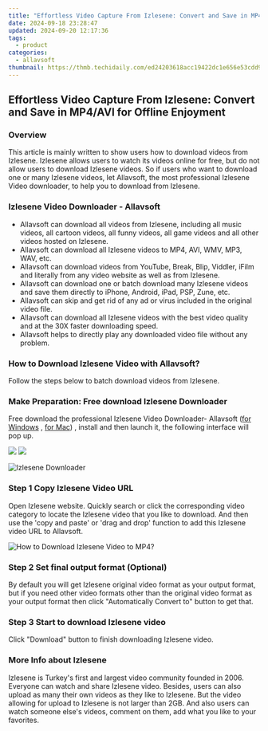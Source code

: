 ```yaml
---
title: "Effortless Video Capture From Izlesene: Convert and Save in MP4/AVI for Offline Enjoyment"
date: 2024-09-18 23:28:47
updated: 2024-09-20 12:17:36
tags:
  - product
categories:
  - allavsoft
thumbnail: https://thmb.techidaily.com/ed24203618acc19422dc1e656e53cdd94b542178679b34754816329310d98db4.jpg
---
```


## Effortless Video Capture From Izlesene: Convert and Save in MP4/AVI for Offline Enjoyment

### Overview

This article is mainly written to show users how to download videos from Izlesene. Izlesene allows users to watch its videos online for free, but do not allow users to download Izlesene videos. So if users who want to download one or many Izlesene videos, let Allavsoft, the most professional Izlesene Video downloader, to help you to download from Izlesene.

### Izlesene Video Downloader - Allavsoft

* Allavsoft can download all videos from Izlesene, including all music videos, all cartoon videos, all funny videos, all game videos and all other videos hosted on Izlesene.
* Allavsoft can download all Izlesene videos to MP4, AVI, WMV, MP3, WAV, etc.
* Allavsoft can download videos from YouTube, Break, Blip, Viddler, iFilm and literally from any video website as well as from Izlesene.
* Allavsoft can download one or batch download many Izlesene videos and save them directly to iPhone, Android, iPad, PSP, Zune, etc.
* Allavsoft can skip and get rid of any ad or virus included in the original video file.
* Allavsoft can download all Izlesene videos with the best video quality and at the 30X faster downloading speed.
* Allavsoft helps to directly play any downloaded video file without any problem.

### How to Download Izlesene Video with Allavsoft?

Follow the steps below to batch download videos from Izlesene.

### Make Preparation: Free download Izlesene Downloader

Free download the professional Izlesene Video Downloader- Allavsoft ([for Windows](https://tools.techidaily.com/allavsoft/products/) , [for Mac](https://tools.techidaily.com/allavsoft/products/)) , install and then launch it, the following interface will pop up.

[![](https://www.allavsoft.com/how-to/../images/how-to/free-download-win.jpg)](https://tools.techidaily.com/allavsoft/products/) [![](https://www.allavsoft.com/how-to/../images/how-to/free-download-mac.jpg)](https://tools.techidaily.com/allavsoft/products/)

![Izlesene Downloader](https://www.allavsoft.com/how-to/../images/allavsoft/screen-shot-600.jpg)

### Step 1 Copy Izlesene Video URL

Open Izlesene website. Quickly search or click the corresponding video category to locate the Izlesene video that you like to download. And then use the 'copy and paste' or 'drag and drop' function to add this Izlesene video URL to Allavsoft.

![How to Download Izlesene Video to MP4?](https://www.allavsoft.com/how-to/../images/how-to/download-rtmp-video/download-rtmp-video.jpg)

### Step 2 Set final output format (Optional)

By default you will get Izlesene original video format as your output format, but if you need other video formats other than the original video format as your output format then click "Automatically Convert to" button to get that.

### Step 3 Start to download Izlesene video

Click "Download" button to finish downloading Izlesene video.

### More Info about Izlesene

Izlesene is Turkey's first and largest video community founded in 2006\. Everyone can watch and share Izlesene video. Besides, users can also upload as many their own videos as they like to Izlesene. But the video allowing for upload to Izlesene is not larger than 2GB. And also users can watch someone else's videos, comment on them, add what you like to your favorites.

<ins class="adsbygoogle"
     style="display:block"
     data-ad-format="autorelaxed"
     data-ad-client="ca-pub-7571918770474297"
     data-ad-slot="1223367746"></ins>



<ins class="adsbygoogle"
     style="display:block"
     data-ad-client="ca-pub-7571918770474297"
     data-ad-slot="8358498916"
     data-ad-format="auto"
     data-full-width-responsive="true"></ins>
